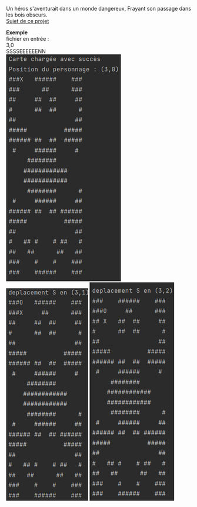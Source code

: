 Un héros s'aventurait dans un monde dangereux, 
Frayant son passage dans les bois obscurs.  
[Sujet de ce projet](https://github.com/samanismail/Aventurier/blob/master/SujetAventurier.pdf)  

**Exemple**  
fichier en entrée :  
3,0  
SSSSEEEEEENN  
![exemple d'exécution1](https://github.com/samanismail/Aventurier/blob/master/Screen/Test1.png)
![exemple d'exécution2](https://github.com/samanismail/Aventurier/blob/master/Screen/Test2.png)
![exemple d'exécution3](https://github.com/samanismail/Aventurier/blob/master/Screen/Test3.png)
